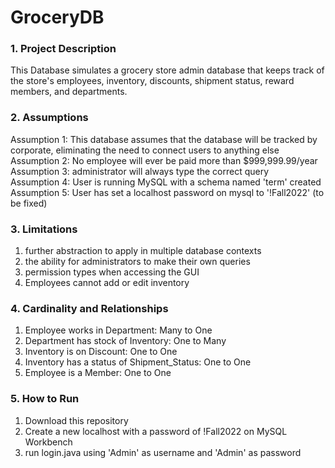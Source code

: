 # GroceryDB

### 1. Project Description
 This Database simulates a grocery store admin database that keeps track of the store's employees, inventory, discounts, shipment status, reward members, and departments.
### 2. Assumptions 
Assumption 1: This database assumes that the database will be tracked by corporate, eliminating the need to connect users to anything else 
Assumption 2: No employee will ever be paid more than $999,999.99/year  
Assumption 3: administrator will always type the correct query  
Assumption 4: User is running MySQL with a schema named 'term' created  
Assumption 5: User has set a localhost password on mysql to '!Fall2022' (to be fixed)  
### 3. Limitations 
1. further abstraction to apply in multiple database contexts  
2. the ability for administrators to make their own queries  
3. permission types when accessing the GUI  
4. Employees cannot add or edit inventory  
### 4. Cardinality and Relationships  
1. Employee works in Department:              Many to One  
2. Department has stock of Inventory:         One to Many  
3. Inventory is on Discount:                  One to One  
4. Inventory has a status of Shipment_Status: One to One  
5. Employee is a Member:                      One to One
### 5. How to Run  
1. Download this repository  
2. Create a new localhost with a password of !Fall2022 on MySQL Workbench  
3. run login.java using 'Admin' as username and 'Admin' as password
